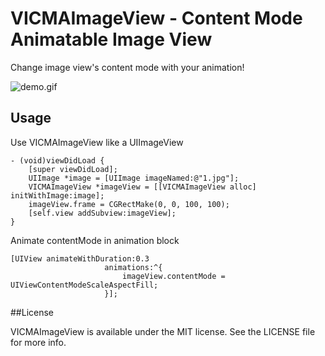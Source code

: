 # VICMAImageView - Content Mode Animatable Image View

Change image view's content mode with your animation!

![demo.gif](http://i.imgur.com/yWSyuq3.gif)

## Usage

Use VICMAImageView like a UIImageView

```Objc
- (void)viewDidLoad {
    [super viewDidLoad];
    UIImage *image = [UIImage imageNamed:@"1.jpg"];
    VICMAImageView *imageView = [[VICMAImageView alloc] initWithImage:image];
    imageView.frame = CGRectMake(0, 0, 100, 100);
    [self.view addSubview:imageView];
}
```

Animate contentMode in animation block

```Objc
[UIView animateWithDuration:0.3
                     animations:^{
                         imageView.contentMode = UIViewContentModeScaleAspectFill;
                     }];
```

##License

VICMAImageView is available under the MIT license. See the LICENSE file for more info.